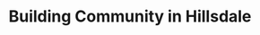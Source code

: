 ---
title: Building Community in Hillsdale
description: The Hillsdale Community Foundation exists to strengthen community among those who live and work in Hillsdale. The Foundation organizes community events; supports our schools and other institutions; beautifies and sustains our environment; and helps neighbors in need.
featureBoxes:
  - title: Annual Book Sale
    content: Join us on Sunday, July 20, 2025, from 9:00 AM – 1:00 PM for our annual book sale.
    backgroundColor: blue-50
  - title: Hillsdale Assistance Team
    content: HAT meets the 2nd Tuesday of each month at 7:00 PM via Zoom.
    backgroundColor: green-50
---
